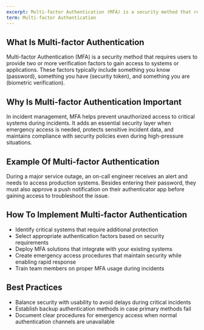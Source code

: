 ```yaml
---
excerpt: Multi-factor Authentication (MFA) is a security method that requires users to provide two or more verification factors to gain access to systems or applications.
term: Multi-factor Authentication
---
```

## What Is Multi-factor Authentication

Multi-factor Authentication (MFA) is a security method that requires users to provide two or more verification factors to gain access to systems or applications. These factors typically include something you know (password), something you have (security token), and something you are (biometric verification).

## Why Is Multi-factor Authentication Important

In incident management, MFA helps prevent unauthorized access to critical systems during incidents. It adds an essential security layer when emergency access is needed, protects sensitive incident data, and maintains compliance with security policies even during high-pressure situations.

## Example Of Multi-factor Authentication

During a major service outage, an on-call engineer receives an alert and needs to access production systems. Besides entering their password, they must also approve a push notification on their authenticator app before gaining access to troubleshoot the issue.

## How To Implement Multi-factor Authentication

- Identify critical systems that require additional protection
- Select appropriate authentication factors based on security requirements
- Deploy MFA solutions that integrate with your existing systems
- Create emergency access procedures that maintain security while enabling rapid response
- Train team members on proper MFA usage during incidents

## Best Practices

- Balance security with usability to avoid delays during critical incidents
- Establish backup authentication methods in case primary methods fail
- Document clear procedures for emergency access when normal authentication channels are unavailable